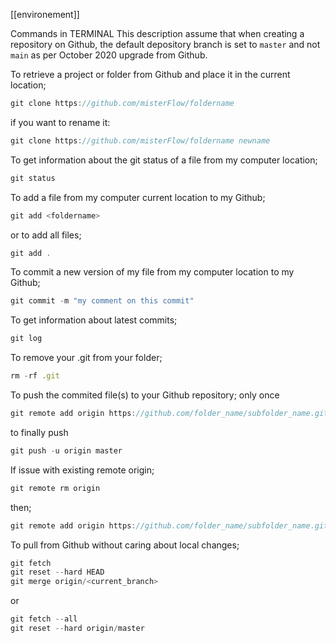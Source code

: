 [[environement]]

Commands in TERMINAL
This description assume that when creating a repository on Github, the default depository branch is set to `master` and not `main` as per October 2020 upgrade from Github.

To retrieve a project or folder from Github and place it in the current location;
```js
git clone https://github.com/misterFlow/foldername
```
if you want to rename it:
```js
git clone https://github.com/misterFlow/foldername newname
```

To get information about the git status of a file from my computer location;
```js
git status
```


To add a file from my computer current location to my Github;
```js
git add <foldername>
```
 or  to add all files;
 ```js
git add .
```

To commit a new version of my file from my computer location to my Github;
```js
git commit -m "my comment on this commit"
```


To get information about latest commits;
```js
git log
```


To remove your .git from your folder;
```js
rm -rf .git
```


To push the commited file(s) to your Github repository;
only once
```js
git remote add origin https://github.com/folder_name/subfolder_name.git
```
to finally push
```js
git push -u origin master
```

If issue with existing remote origin;
```js
git remote rm origin
```
then;
```js
git remote add origin https://github.com/folder_name/subfolder_name.git
```

To pull from Github without caring about local changes;
```js
git fetch
git reset --hard HEAD
git merge origin/<current_branch>
```

or

```js
git fetch --all
git reset --hard origin/master
```

